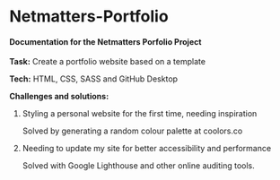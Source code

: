 # Netmatters-Portfolio

#### Documentation for the Netmatters Porfolio Project

**Task:** Create a portfolio website based on a template

**Tech:** HTML, CSS, SASS and GitHub Desktop

**Challenges and solutions:**

1. Styling a personal website for the first time, needing inspiration

    Solved by generating a random colour palette at coolors.co

2. Needing to update my site for better accessibility and performance

    Solved with Google Lighthouse and other online auditing tools.
